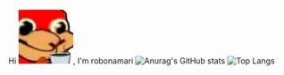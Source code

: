 Hi ![alt text](https://github.com/robonamari/robonamari/blob/main/1.png?raw=true), I'm robonamari
![Anurag's GitHub stats](https://github-readme-stats.vercel.app/api?username=robonamari&show_icons=true&theme=transparent)
![Top Langs](https://github-readme-stats.vercel.app/api/top-langs/?username=robonamari&show_icons=true&theme=transparent)
